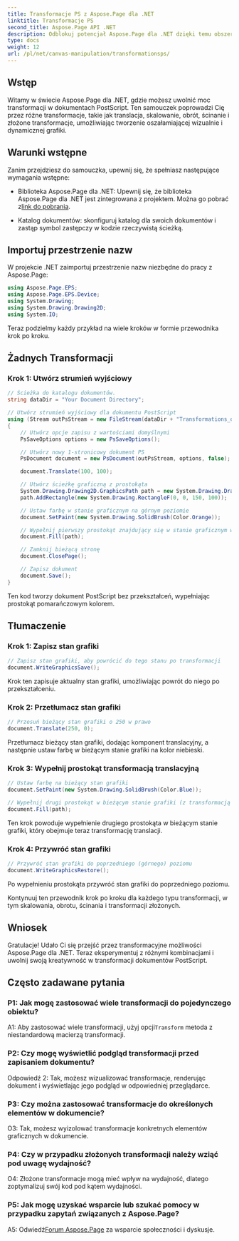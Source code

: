 ```yaml
---
title: Transformacje PS z Aspose.Page dla .NET
linktitle: Transformacje PS
second_title: Aspose.Page API .NET
description: Odblokuj potencjał Aspose.Page dla .NET dzięki temu obszernemu przewodnikowi po transformacjach PostScript. Twórz dynamiczną grafikę bez wysiłku.
type: docs
weight: 12
url: /pl/net/canvas-manipulation/transformationsps/
---
```

## Wstęp

Witamy w świecie Aspose.Page dla .NET, gdzie możesz uwolnić moc transformacji w dokumentach PostScript. Ten samouczek poprowadzi Cię przez różne transformacje, takie jak translacja, skalowanie, obrót, ścinanie i złożone transformacje, umożliwiając tworzenie oszałamiającej wizualnie i dynamicznej grafiki.

## Warunki wstępne

Zanim przejdziesz do samouczka, upewnij się, że spełniasz następujące wymagania wstępne:

-  Biblioteka Aspose.Page dla .NET: Upewnij się, że biblioteka Aspose.Page dla .NET jest zintegrowana z projektem. Można go pobrać z[link do pobrania](https://releases.aspose.com/page/net/).

- Katalog dokumentów: skonfiguruj katalog dla swoich dokumentów i zastąp symbol zastępczy w kodzie rzeczywistą ścieżką.

## Importuj przestrzenie nazw

W projekcie .NET zaimportuj przestrzenie nazw niezbędne do pracy z Aspose.Page:

```csharp
using Aspose.Page.EPS;
using Aspose.Page.EPS.Device;
using System.Drawing;
using System.Drawing.Drawing2D;
using System.IO;
```

Teraz podzielmy każdy przykład na wiele kroków w formie przewodnika krok po kroku.


## Żadnych Transformacji

### Krok 1: Utwórz strumień wyjściowy

```csharp
// Ścieżka do katalogu dokumentów.
string dataDir = "Your Document Directory";

// Utwórz strumień wyjściowy dla dokumentu PostScript
using (Stream outPsStream = new FileStream(dataDir + "Transformations_outPS.ps", FileMode.Create))
{
    // Utwórz opcje zapisu z wartościami domyślnymi
    PsSaveOptions options = new PsSaveOptions();

    // Utwórz nowy 1-stronicowy dokument PS
    PsDocument document = new PsDocument(outPsStream, options, false);

    document.Translate(100, 100);

    // Utwórz ścieżkę graficzną z prostokąta
    System.Drawing.Drawing2D.GraphicsPath path = new System.Drawing.Drawing2D.GraphicsPath();
    path.AddRectangle(new System.Drawing.RectangleF(0, 0, 150, 100));

    // Ustaw farbę w stanie graficznym na górnym poziomie
    document.SetPaint(new System.Drawing.SolidBrush(Color.Orange));

    // Wypełnij pierwszy prostokąt znajdujący się w stanie graficznym wyższego poziomu i bez żadnych przekształceń
    document.Fill(path);

    // Zamknij bieżącą stronę
    document.ClosePage();

    // Zapisz dokument
    document.Save();
}
```

Ten kod tworzy dokument PostScript bez przekształceń, wypełniając prostokąt pomarańczowym kolorem.

## Tłumaczenie

### Krok 1: Zapisz stan grafiki

```csharp
// Zapisz stan grafiki, aby powrócić do tego stanu po transformacji
document.WriteGraphicsSave();
```

Krok ten zapisuje aktualny stan grafiki, umożliwiając powrót do niego po przekształceniu.

### Krok 2: Przetłumacz stan grafiki

```csharp
// Przesuń bieżący stan grafiki o 250 w prawo
document.Translate(250, 0);
```

Przetłumacz bieżący stan grafiki, dodając komponent translacyjny, a następnie ustaw farbę w bieżącym stanie grafiki na kolor niebieski.

### Krok 3: Wypełnij prostokąt transformacją translacyjną

```csharp
// Ustaw farbę na bieżący stan grafiki
document.SetPaint(new System.Drawing.SolidBrush(Color.Blue));

// Wypełnij drugi prostokąt w bieżącym stanie grafiki (z transformacją translacji)
document.Fill(path);
```

Ten krok powoduje wypełnienie drugiego prostokąta w bieżącym stanie grafiki, który obejmuje teraz transformację translacji.

### Krok 4: Przywróć stan grafiki

```csharp
// Przywróć stan grafiki do poprzedniego (górnego) poziomu
document.WriteGraphicsRestore();
```

Po wypełnieniu prostokąta przywróć stan grafiki do poprzedniego poziomu.

Kontynuuj ten przewodnik krok po kroku dla każdego typu transformacji, w tym skalowania, obrotu, ścinania i transformacji złożonych.

## Wniosek

Gratulacje! Udało Ci się przejść przez transformacyjne możliwości Aspose.Page dla .NET. Teraz eksperymentuj z różnymi kombinacjami i uwolnij swoją kreatywność w transformacji dokumentów PostScript.

## Często zadawane pytania

### P1: Jak mogę zastosować wiele transformacji do pojedynczego obiektu?

A1: Aby zastosować wiele transformacji, użyj opcji`Transform` metoda z niestandardową macierzą transformacji.

### P2: Czy mogę wyświetlić podgląd transformacji przed zapisaniem dokumentu?

Odpowiedź 2: Tak, możesz wizualizować transformacje, renderując dokument i wyświetlając jego podgląd w odpowiedniej przeglądarce.

### P3: Czy można zastosować transformacje do określonych elementów w dokumencie?

O3: Tak, możesz wyizolować transformacje konkretnych elementów graficznych w dokumencie.

### P4: Czy w przypadku złożonych transformacji należy wziąć pod uwagę wydajność?

O4: Złożone transformacje mogą mieć wpływ na wydajność, dlatego zoptymalizuj swój kod pod kątem wydajności.

### P5: Jak mogę uzyskać wsparcie lub szukać pomocy w przypadku zapytań związanych z Aspose.Page?

 A5: Odwiedź[Forum Aspose.Page](https://forum.aspose.com/c/page/39) za wsparcie społeczności i dyskusje.
